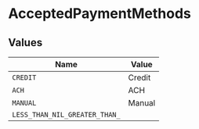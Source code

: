 # AcceptedPaymentMethods


## Values

| Name                          | Value                         |
| ----------------------------- | ----------------------------- |
| `CREDIT`                      | Credit                        |
| `ACH`                         | ACH                           |
| `MANUAL`                      | Manual                        |
| `LESS_THAN_NIL_GREATER_THAN_` | <nil>                         |